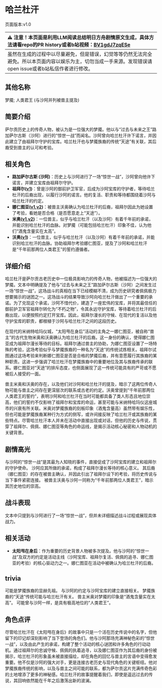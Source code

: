 # 哈兰杜汗
页面版本:v1.0
 

| :warning: 注意！本页面是利用LLM阅读总结明日方舟剧情原文生成，具体方法请看repo的PR history或者b站视频：[BV1gdJ7zqESe](https://www.bilibili.com/video/BV1gdJ7zqESe/)         |
|:----------------------------|
| 虽然在生成的过程中以尽量避免，但是错误，幻觉等等仍然无法完全避免。所以本页面内容以娱乐为主，切勿当成一手来源。发现错误请open issue或者b站私信作者进行修改。|



## 其他名称
梦魇; 人类君王 (与沙阿并列被兽主提及)
## 简要介绍
萨尔贡历史上的传奇人物，被认为是一位强大的梦魇。他以与“过去与未来之王”路加萨尔古斯（沙阿）进行的“惊世一战”而闻名。沙阿曾向哈兰杜汗许下诺言，并因此建立了由祖拜尔守护的宝库。哈兰杜汗也与梦魇族裔的传统“天途”有关联，其后裔受到兽主的认可和考验。
## 相关角色
-   **路加萨尔古斯 (沙阿)**：历史上与沙阿进行了一场“惊世一战”，沙阿曾向他许下诺言，并建立宝库由祖拜尔守护。
-   **祖拜尔([v1](extended_char_zu_bai_er.md))**：曾是沙阿的御前护卫军官，后成为沙阿宝库的守护者，等待哈兰杜汗的后裔出现，以履行沙阿的诺言。他的复活、职责和等待都围绕着沙阿与哈兰杜汗的约定。
-   **娜仁图亚([v1](char_4138_narant.md),[v2](../char_v3/char_4138_narant.md))**：被兽主沃奥确认为哈兰杜汗的后裔，祖拜尔因此为她设置了考验，看她是否合格（是否愿意走上“天途”）。
-   **米奥([v1](extended_char_mi_ao.md),[v2](../char_v3/extended_char_mi_ao.md))**：一位兽主，似乎与哈兰杜汗（以及沙阿）有着千年前的承诺，并能识别哈兰杜汗的血脉。对梦魇（可能包括哈兰杜汗）印象不佳，认为他们“酒鬼含量实在太高”。
-   **沃奥([v1](extended_char_wo_ao.md))**：一位兽主，似乎与哈兰杜汗（以及沙阿）有着千年前的承诺，并能识别哈兰杜汗的血脉。协助祖拜尔考验娜仁图亚，提及了沙阿和哈兰杜汗是“千年前那两位人类君王”的誓约遵循者。
## 详细介绍
哈兰杜汗是萨尔贡古老历史中一位极具影响力的传奇人物，他被描述为一位强大的梦魇。文本中明确提及了他与“过去与未来之王”路加萨尔古斯（沙阿）之间发生过一场“惊世一战”，这场战斗的真相在当下已经模糊不清，成为历史研究者佩佩极力想要揭示的谜团之一。这场战斗的结果导致沙阿向哈兰杜汗做出了一个重要的承诺。为了兑现这个承诺，沙阿不惜代价，建造了一座宏伟的宝库，并将其最信任的御前护卫军官祖拜尔转化为“不朽之物”，令其永远守护宝库，等待着哈兰杜汗的后裔出现，以便按照约定打开宝库。因此，祖拜尔漫长的守候、在现代的复活以及他守护宝库的职责，都根植于沙阿与哈兰杜汗之间的这段历史。

在现代的米纳特哈玛仪城，“太阳甩在身后”活动的主角之一娜仁图亚，被自称“兽主”的古代生物米奥和沃奥确认为哈兰杜汗的后裔。这一身份的确认，使得娜仁图亚成为祖拜尔漫长等待的目标。祖拜尔通过兽主的协助，为娜仁图亚设置了一场特殊的考验，这场考验似乎与梦魇族裔的一种名为“天途”的传统试炼相关。祖拜尔试图通过这场考验来判断娜仁图亚是否是合格的梦魇后裔，并有意愿履行其族裔的某种职责。这进一步强调了哈兰杜汗在梦魇族裔中的重要地位及其与族裔传承的联系。娜仁图亚对“天途”的排斥态度，也侧面展现了这一传统可能具有的严苛或不愿被后人接受的一面。

兽主米奥和沃奥的存在，以及他们对沙阿和哈兰杜汗的提及，暗示了这两位传奇人物可能与兽主之间存在更深层次的联系或古老的约定。沃奥曾提到“千年前那两位人类君王的誓约”，表明沙阿和哈兰杜汗在当时可能都具备了类人形态且地位崇高，他们的誓约不仅影响了祖拜尔和宝库的命运，甚至可能与米纳特哈玛仪这座城市的兴衰有所关联。米奥对梦魇族裔的刻板印象（酒鬼含量高）虽然带有娱乐性，但也可能是梦魇族裔某种行为方式的侧写，或许间接反映了哈兰杜汗或其族裔的某些特点。尽管哈兰杜汗本人并未在活动中直接出现或对话，但他的历史与传说，贯穿了祖拜尔、佩佩、娜仁图亚等角色的命运线，是揭示活动核心秘密和人物动机的关键背景。
## 剧情高光
与沙阿的“惊世一战”是其最为人知晓的事件，直接促成了沙阿宝库的建立和祖拜尔的守护使命。
沙阿应其所做的承诺，构成了祖拜尔漫长等待的核心意义。
其后裔（娜仁图亚）的存在被兽主确认，并因此引出了祖拜尔设下的考验，将历史传说与当下事件紧密连接。
被兽主沃奥与沙阿一同称为“千年前那两位人类君王”，暗示其历史地位的崇高。
## 战斗表现
文本中只提到与沙阿进行了一场“惊世一战”，但并未详细描述战斗过程或展现具体战力。
## 相关活动
-   **太阳甩在身后**：作为重要的历史背景人物被多次提及。他与沙阿的“惊世一战”及双方的约定是活动主线（沙阿宝库、祖拜尔复活、佩佩的追寻、娜仁图亚的考验）的核心驱动力之一。娜仁图亚在活动中被确认为哈兰杜汗的后裔。
## trivia
可能是梦魇族裔的显赫先祖。
与沙阿的约定与沙阿宝库的建立直接相关。
梦魇族裔的“天途”传统可能与哈兰杜汗有关。
兽主米奥对梦魇的印象是“酒鬼含量实在太高”。
可能曾与沙阿一样，是具有极高地位的“人类君王”。
## 角色点评
尽管哈兰杜汗在《太阳甩在身后》的故事中只是一个活在历史传说中的名字，但他留下的印记却深刻影响了当下登场的角色们。他与沙阿那场充满神秘色彩的“惊世一战”，以及由此产生的承诺，构建了整个活动的核心谜团和许多角色的行动动机。通过祖拜尔的忠诚守候、佩佩的执着追寻，以及娜仁图亚作为其后裔的身份被揭示，哈兰杜汗的形象虽未被直接描绘，却在角色的回忆与兽主的言语中变得愈发重要。他不仅是沙阿的强大对手，更是连接古老历史与现代角色的关键枢纽。他对梦魇族裔传统的影响，以及与兽主之间可能的联系，都为萨尔贡这片充满传奇色彩的土地增添了更多的神秘感。哈兰杜汗的故事提醒着我们，即使是遥远过去的传说，其回响依然能在千年之后激荡出新的波澜。